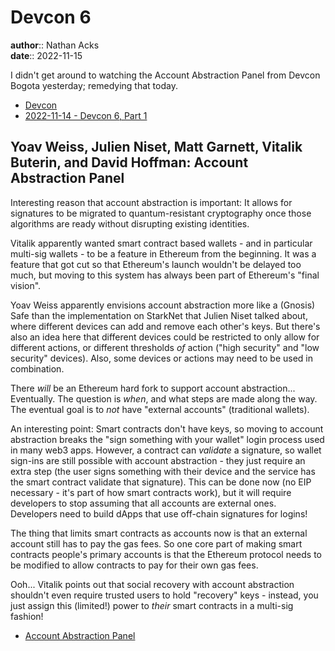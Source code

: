 # Devcon 6

**author**:: Nathan Acks  
**date**:: 2022-11-15

I didn't get around to watching the Account Abstraction Panel from Devcon Bogota yesterday; remedying that today.

* [Devcon](https://devcon.org/)
* [2022-11-14 - Devcon 6, Part 1](2022-11-14-devcon-6.md)

## Yoav Weiss, Julien Niset, Matt Garnett, Vitalik Buterin, and David Hoffman: Account Abstraction Panel

Interesting reason that account abstraction is important: It allows for signatures to be migrated to quantum-resistant cryptography once those algorithms are ready without disrupting existing identities.

Vitalik apparently wanted smart contract based wallets - and in particular multi-sig wallets - to be a feature in Ethereum from the beginning. It was a feature that got cut so that Ethereum's launch wouldn't be delayed too much, but moving to this system has always been part of Ethereum's "final vision".

Yoav Weiss apparently envisions account abstraction more like a (Gnosis) Safe than the implementation on StarkNet that Julien Niset talked about, where different devices can add and remove each other's keys. But there's also an idea here that different devices could be restricted to only allow for different actions, or different thresholds *of* action ("high security" and "low security" devices). Also, some devices or actions may need to be used in combination.

There *will* be an Ethereum hard fork to support account abstraction... Eventually. The question is *when*, and what steps are made along the way. The eventual goal is to *not* have "external accounts" (traditional wallets).

An interesting point: Smart contracts don't have keys, so moving to account abstraction breaks the "sign something with your wallet" login process used in many web3 apps. However, a contract can *validate* a signature, so wallet sign-ins are still possible with account abstraction - they just require an extra step (the user signs something with their device and the service has the smart contract validate that signature). This can be done now (no EIP necessary - it's part of how smart contracts work), but it will require developers to stop assuming that all accounts are external ones. Developers need to build dApps that use off-chain signatures for logins!

The thing that limits smart contracts as accounts now is that an external account still has to pay the gas fees. So one core part of making smart contracts people's primary accounts is that the Ethereum protocol needs to be modified to allow contracts to pay for their own gas fees.

Ooh... Vitalik points out that social recovery with account abstraction shouldn't even require trusted users to hold "recovery" keys - instead, you just assign this (limited!) power to *their* smart contracts in a multi-sig fashion!

* [Account Abstraction Panel](https://archive.devcon.org/archive/watch/6/account-abstraction-panel/)
